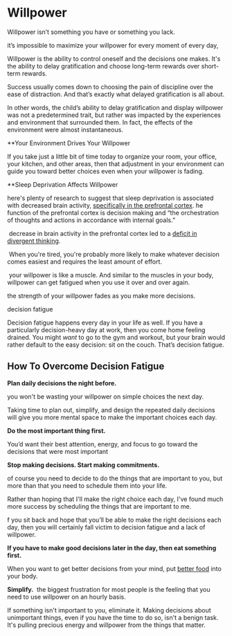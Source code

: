 # Willpower
Willpower isn’t something you have or something you lack.

it’s impossible to maximize your willpower for every moment of every day,

Willpower is the ability to control oneself and the decisions one makes. It's the ability to delay gratification and choose long-term rewards over short-term rewards.


Success usually comes down to choosing the pain of discipline over the ease of distraction. And that’s exactly what delayed gratification is all about.

In other words, the child’s ability to delay gratification and display willpower was not a predetermined trait, but rather was impacted by the experiences and environment that surrounded them. In fact, the effects of the environment were almost instantaneous. 

**Your Environment Drives Your Willpower

If you take just a little bit of time today to organize your room, your office, your kitchen, and other areas, then that adjustment in your environment can guide you toward better choices even when your willpower is fading.


**Sleep Deprivation Affects Willpower

here's plenty of research to suggest that sleep deprivation is associated with decreased brain activity, [specifically in the prefrontal cortex](http://journal.frontiersin.org/article/10.3389/fnhum.2015.00284/full#B42).
he function of the prefrontal cortex is decision making and “the orchestration of thoughts and actions in accordance with internal goals.”

 decrease in brain activity in the prefrontal cortex led to a [deficit in divergent thinking](http://onlinelibrary.wiley.com/doi/10.1046/j.1365-2869.2000.00225.x/full).


 When you're tired, you're probably more likely to make whatever decision comes easiest and requires the least amount of effort.






 your willpower is like a muscle. And similar to the muscles in your body, willpower can get fatigued when you use it over and over again.


the strength of your willpower fades as you make more decisions.


decision fatigue


Decision fatigue happens every day in your life as well. If you have a particularly decision-heavy day at work, then you come home feeling drained. You might _want_ to go to the gym and workout, but your brain would rather default to the easy decision: sit on the couch. That’s decision fatigue.







## How To Overcome Decision Fatigue

**Plan daily decisions the night before.**

you won't be wasting your willpower on simple choices the next day.


Taking time to plan out, simplify, and design the repeated daily decisions will give you more mental space to make the important choices each day.


**Do the most important thing first.**


You’d want their best attention, energy, and focus to go toward the decisions that were most important

**Stop making decisions. Start making commitments.**

of course you need to decide to do the things that are important to you, but more than that you need to schedule them into your life.

Rather than hoping that I'll make the right choice each day, I've found much more success by scheduling the things that are important to me.

f you sit back and hope that you’ll be able to make the right decisions each day, then you will certainly fall victim to decision fatigue and a lack of willpower.







**If you have to make good decisions later in the day, then eat something first.**

When you want to get better decisions from your mind, put [better food](https://jamesclear.com/eat-healthy) into your body.

**Simplify.**
 the biggest frustration for most people is the feeling that you need to use willpower on an hourly basis.


If something isn't important to you, eliminate it. Making decisions about unimportant things, even if you have the time to do so, isn't a benign task. It's pulling precious energy and willpower from the things that matter.




















